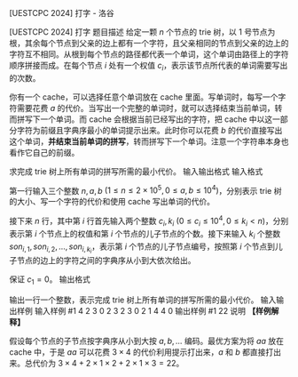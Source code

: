 



[UESTCPC 2024] 打字 - 洛谷














[UESTCPC 2024] 打字
题目描述
给定一颗 $n$ 个节点的 trie 树，以 $1$ 号节点为根，其余每个节点到父亲的边上都有一个字符，且父亲相同的节点到父亲的边上的字符互不相同。从根到每个节点的路径都代表一个单词，这个单词由路径上的字符顺序拼接而成。在每个节点 $i$ 处有一个权值 $c_i$，表示该节点所代表的单词需要写出的次数。

你有一个 cache，可以选择任意个单词放在 cache 里面。写单词时，每写一个字符需要花费 $a$ 的代价。当写出一个完整的单词时，就可以选择结束当前单词，转而拼写下一个单词。而 cache 会根据当前已经写出的字符，把 cache 中以这一部分字符为前缀且字典序最小的单词提示出来。此时你可以花费 $b$ 的代价直接写出这个单词，**并结束当前单词的拼写**，转而拼写下一个单词。注意一个字符串本身也看作它自己的前缀。

求完成 trie 树上所有单词的拼写所需的最小代价。
输入输出格式
输入格式

第一行输入三个整数 $n,a,b$ $(1\leq n\leq 2\times 10^5,0\leq a,b\leq 10^4)$，分别表示 trie 树的大小、写一个字符的代价和使用 cache 写出单词的代价。

接下来 $n$ 行，其中第 $i$ 行首先输入两个整数 $c_i,k_i$ $(0\leq c_i\leq 10^4,0\leq k_i<n)$，分别表示第 $i$ 个节点上的权值和第 $i$ 个节点的儿子节点的个数。接下来输入 $k_i$ 个整数 $son_{i,1},son_{i,2},\ldots,son_{i,k_i}$，表示第 $i$ 个节点的儿子节点编号，按照第 $i$ 个节点到儿子节点的边上的字符之间的字典序从小到大依次给出。

保证 $c_1=0$。
输出格式

输出一行一个整数，表示完成 trie 树上所有单词的拼写所需的最小代价。
输入输出样例
输入样例 #1
4 2 3
0 2 3 2
3 0
2 1 4
4 0
输出样例 #1
22
说明
**【样例解释】**

假设每个节点的子节点按字典序从小到大按 $a,b,\ldots$ 编码。最优方案为将 $aa$ 放在 cache 中，于是 $aa$ 可以花费 $3\times 4$
的代价利用提示打出来，$a$ 和 $b$
都直接打出来。总代价为 $3\times 4+2\times 1\times 2+2\times 1\times 3=22$。






